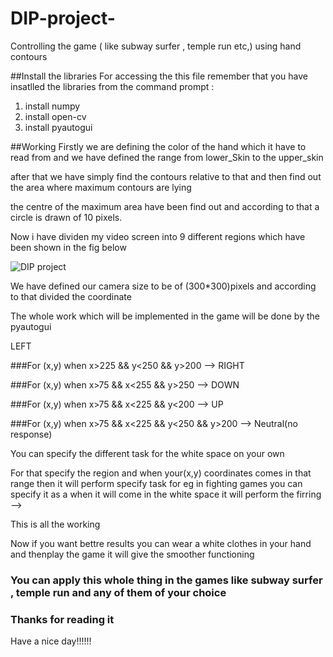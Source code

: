 # DIP-project-
Controlling the game ( like subway surfer , temple run etc,) using hand contours 

##Install the libraries 
For accessing the this file remember that you have insatlled the libraries from the command prompt :

1. install numpy
2. install open-cv
3. install pyautogui 

##Working
  Firstly we are defining the color of the hand which it have to read from and we have defined the range from lower_Skin to the upper_skin
  
  after that we have simply find the contours relative to that and then find out the area where maximum contours are lying 
  
  the  centre of the maximum area have been find out and according to that a circle is drawn of 10 pixels.
  
  Now i have dividen my video screen into 9 different regions which have been shown in the fig below


![DIP project](https://user-images.githubusercontent.com/93609977/171785445-523f4dfe-8525-42e4-ba67-b8dacb60c58a.png)


We have defined our camera size to be of (300*300)pixels and according to that divided the coordinate 

The whole work which will be implemented in the game will be done by the pyautogui 

<!--You can specify the different task like 

###For (x,y) when x<75  && y<250 && y>200 --> LEFT

###For (x,y) when x>225  && y<250 && y>200 --> RIGHT

###For (x,y) when x>75  && x<255 && y>250 --> DOWN

###For (x,y) when x>75  && x<225 && y<200 --> UP

###For (x,y) when x>75  && x<225 && y<250 && y>200 --> Neutral(no response)
 
 You can specify the different task for the white space on your own 
 
 For that  specify the region and when your(x,y) coordinates comes in that range then it will perform specify task 
 for eg in fighting games you can specify it as a when it will come in the white space it will perform the firring -->
 
 
This is all the working 

Now if you want bettre results you can wear a white clothes in your hand and thenplay the game it will give the smoother functioning

### You can apply this whole thing in the games like subway surfer , temple run and any of them of your choice 

### Thanks for reading it 


Have a nice day!!!!!! 
